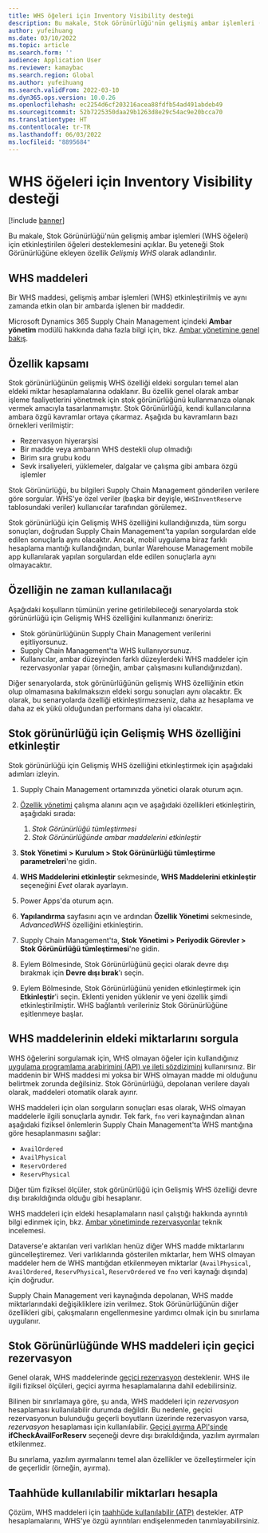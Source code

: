 ```yaml
---
title: WHS öğeleri için Inventory Visibility desteği
description: Bu makale, Stok Görünürlüğü'nün gelişmiş ambar işlemleri (WHS öğeleri) için etkinleştirilen öğeleri desteklemesini açıklar.
author: yufeihuang
ms.date: 03/10/2022
ms.topic: article
ms.search.form: ''
audience: Application User
ms.reviewer: kamaybac
ms.search.region: Global
ms.author: yufeihuang
ms.search.validFrom: 2022-03-10
ms.dyn365.ops.version: 10.0.26
ms.openlocfilehash: ec2254d6cf203216acea88fdfb54ad491abdeb49
ms.sourcegitcommit: 52b7225350daa29b1263d8e29c54ac9e20bcca70
ms.translationtype: HT
ms.contentlocale: tr-TR
ms.lasthandoff: 06/03/2022
ms.locfileid: "8895684"
---
```

# <a name="inventory-visibility-support-for-whs-items"></a>WHS öğeleri için Inventory Visibility desteği

[!include [banner](../includes/banner.md)]

Bu makale, Stok Görünürlüğü'nün gelişmiş ambar işlemleri (WHS öğeleri) için etkinleştirilen öğeleri desteklemesini açıklar. Bu yeteneği Stok Görünürlüğüne ekleyen özellik *Gelişmiş WHS* olarak adlandırılır.

## <a name="whs-items"></a>WHS maddeleri

Bir WHS maddesi, gelişmiş ambar işlemleri (WHS) etkinleştirilmiş ve aynı zamanda etkin olan bir ambarda işlenen bir maddedir.

Microsoft Dynamics 365 Supply Chain Management içindeki **Ambar yönetim** modülü hakkında daha fazla bilgi için, bkz. [Ambar yönetimine genel bakış](../warehousing/warehouse-management-overview.md).

## <a name="scope-of-the-feature"></a>Özellik kapsamı

Stok görünürlüğünün gelişmiş WHS özelliği eldeki sorguları temel alan eldeki miktar hesaplamalarına odaklanır. Bu özellik genel olarak ambar işleme faaliyetlerini yönetmek için stok görünürlüğünü kullanmanıza olanak vermek amacıyla tasarlanmamıştır. Stok Görünürlüğü, kendi kullanıcılarına ambara özgü kavramlar ortaya çıkarmaz. Aşağıda bu kavramların bazı örnekleri verilmiştir:

- Rezervasyon hiyerarşisi
- Bir madde veya ambarın WHS destekli olup olmadığı
- Birim sıra grubu kodu
- Sevk irsaliyeleri, yüklemeler, dalgalar ve çalışma gibi ambara özgü işlemler

Stok Görünürlüğü, bu bilgileri Supply Chain Management gönderilen verilere göre sorgular. WHS'ye özel veriler (başka bir deyişle, `WHSInventReserve` tablosundaki veriler) kullanıcılar tarafından görülemez.

Stok görünürlüğü için Gelişmiş WHS özelliğini kullandığınızda, tüm sorgu sonuçları, doğrudan Supply Chain Management'ta yapılan sorgulardan elde edilen sonuçlarla aynı olacaktır. Ancak, mobil uygulama biraz farklı hesaplama mantığı kullandığından, bunlar Warehouse Management mobile app kullanılarak yapılan sorgulardan elde edilen sonuçlarla aynı olmayacaktır.

## <a name="when-to-use-the-feature"></a>Özelliğin ne zaman kullanılacağı

Aşağıdaki koşulların tümünün yerine getirilebileceği senaryolarda stok görünürlüğü için Gelişmiş WHS özelliğini kullanmanızı öneririz:

- Stok görünürlüğünün Supply Chain Management verilerini eşitliyorsunuz.
- Supply Chain Management'ta WHS kullanıyorsunuz.
- Kullanıcılar, ambar düzeyinden farklı düzeylerdeki WHS maddeler için rezervasyonlar yapar (örneğin, ambar çalışmasını kullandığınızdan).

Diğer senaryolarda, stok görünürlüğünün gelişmiş WHS özelliğinin etkin olup olmamasına bakılmaksızın eldeki sorgu sonuçları aynı olacaktır. Ek olarak, bu senaryolarda özelliği etkinleştirmezseniz, daha az hesaplama ve daha az ek yükü olduğundan performans daha iyi olacaktır.

## <a name="enable-the-advanced-whs-feature-for-inventory-visibility"></a>Stok görünürlüğü için Gelişmiş WHS özelliğini etkinleştir

Stok görünürlüğü için Gelişmiş WHS özelliğini etkinleştirmek için aşağıdaki adımları izleyin.

1. Supply Chain Management ortamınızda yönetici olarak oturum açın.
1. [Özellik yönetimi](../../fin-ops-core/fin-ops/get-started/feature-management/feature-management-overview.md) çalışma alanını açın ve aşağıdaki özellikleri etkinleştirin, aşağıdaki sırada:

    1. *Stok Görünürlüğü tümleştirmesi*
    1. *Stok Görünürlüğünde ambar maddelerini etkinleştir*

1. **Stok Yönetimi \> Kurulum \> Stok Görünürlüğü tümleştirme parametreleri**'ne gidin.
1. **WHS Maddelerini etkinleştir** sekmesinde, **WHS Maddelerini etkinleştir** seçeneğini *Evet* olarak ayarlayın.
1. Power Apps'da oturum açın.
1. **Yapılandırma** sayfasını açın ve ardından **Özellik Yönetimi** sekmesinde, *AdvancedWHS* özelliğini etkinleştirin.
1. Supply Chain Management'ta, **Stok Yönetimi \> Periyodik Görevler \> Stok Görünürlüğü tümleştirmesi**'ne gidin.
1. Eylem Bölmesinde, Stok Görünürlüğünü geçici olarak devre dışı bırakmak için **Devre dışı bırak**'ı seçin.
1. Eylem Bölmesinde, Stok Görünürlüğünü yeniden etkinleştirmek için **Etkinleştir**'i seçin. Eklenti yeniden yüklenir ve yeni özellik şimdi etkinleştirilmiştir. WHS bağlantılı verileriniz Stok Görünürlüğüne eşitlenmeye başlar.

## <a name="query-on-hand-quantities-of-whs-items"></a>WHS maddelerinin eldeki miktarlarını sorgula

WHS öğelerini sorgulamak için, WHS olmayan öğeler için kullandığınız [uygulama programlama arabirimini (API) ve ileti sözdizimini](inventory-visibility-api.md) kullanırsınız. Bir maddenin bir WHS maddesi mi yoksa bir WHS olmayan madde mi olduğunu belirtmek zorunda değilsiniz. Stok Görünürlüğü, depolanan verilere dayalı olarak, maddeleri otomatik olarak ayırır.

WHS maddeleri için olan sorguların sonuçları esas olarak, WHS olmayan maddelerle ilgili sonuçlarla aynıdır. Tek fark, `fno` veri kaynağından alınan aşağıdaki fiziksel önlemlerin Supply Chain Management'ta WHS mantığına göre hesaplanmasını sağlar:

- `AvailOrdered`
- `AvailPhysical`
- `ReservOrdered`
- `ReservPhysical`

Diğer tüm fiziksel ölçüler, stok görünürlüğü için Gelişmiş WHS özelliği devre dışı bırakıldığında olduğu gibi hesaplanır.

WHS maddeleri için eldeki hesaplamaların nasıl çalıştığı hakkında ayrıntılı bilgi edinmek için, bkz. [Ambar yönetiminde rezervasyonlar](https://www.microsoft.com/download/details.aspx?id=43284) teknik incelemesi.

Dataverse'e aktarılan veri varlıkları henüz diğer WHS madde miktarlarını güncelleştiremez. Veri varlıklarında gösterilen miktarlar, hem WHS olmayan maddeler hem de WHS mantığdan etkilenmeyen miktarlar (`AvailPhysical`, `AvailOrdered`, `ReservPhysical`, `ReservOrdered` ve `fno` veri kaynağı dışında) için doğrudur.

Supply Chain Management veri kaynağında depolanan, WHS madde miktarlarındaki değişikliklere izin verilmez. Stok Görünürlüğünün diğer özellikleri gibi, çakışmaların engellenmesine yardımcı olmak için bu sınırlama uygulanır.

## <a name="soft-reservations-on-whs-items-in-inventory-visibility"></a>Stok Görünürlüğünde WHS maddeleri için geçici rezervasyon

Genel olarak, WHS maddelerinde [geçici rezervasyon](inventory-visibility-reservations.md) desteklenir. WHS ile ilgili fiziksel ölçüleri, geçici ayırma hesaplamalarına dahil edebilirsiniz. 

Bilinen bir sınırlamaya göre, şu anda, WHS maddeleri için *rezervasyon* hesaplaması kullanılabilir durumda değildir. Bu nedenle, geçici rezervasyonun bulunduğu geçerli boyutların üzerinde rezervasyon varsa, *rezervasyon* hesaplaması için kullanılabilir. [Geçici ayırma API'sinde](inventory-visibility-api.md#create-one-reservation-event) **ifCheckAvailForReserv** seçeneği devre dışı bırakıldığında, yazılım ayırmaları etkilenmez.

Bu sınırlama, yazılım ayırmalarını temel alan özellikler ve özelleştirmeler için de geçerlidir (örneğin, ayırma).

## <a name="calculate-available-to-promise-quantities"></a>Taahhüde kullanılabilir miktarları hesapla

Çözüm, WHS maddeleri için [taahhüde kullanılabilir (ATP)](inventory-visibility-available-to-promise.md) destekler. ATP hesaplamalarını, WHS'ye özgü ayrıntıları endişelenmeden tanımlayabilirsiniz.
